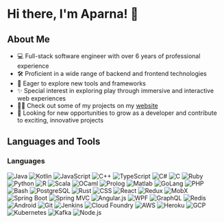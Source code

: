 # Hi there, I'm Aparna! 👋

## About Me

- 💻 Full-stack software engineer with over 6 years of professional experience
- 🛠 Proficient in a wide range of backend and frontend technologies
- 🌟 Eager to explore new tools and frameworks
- ✨ Special interest in exploring play through immersive and interactive web experiences
- 👩‍💻 Check out some of my projects on my [website](https://cranberrymuffin.github.io/)
- 🚀 Looking for new opportunities to grow as a developer and contribute to exciting, innovative projects

## Languages and Tools

### Languages
![Java](https://img.shields.io/badge/-Java-007396?style=flat-square&logo=java&logoColor=white)
![Kotlin](https://img.shields.io/badge/-Kotlin-0095D5?style=flat-square&logo=kotlin&logoColor=white)
![JavaScript](https://img.shields.io/badge/-JavaScript-F7DF1E?style=flat-square&logo=javascript&logoColor=black)
![C++](https://img.shields.io/badge/-C++-00599C?style=flat-square&logo=c%2B%2B&logoColor=white)
![TypeScript](https://img.shields.io/badge/-TypeScript-007ACC?style=flat-square&logo=typescript&logoColor=white)
![C#](https://img.shields.io/badge/-C%23-239120?style=flat-square&logo=c-sharp&logoColor=white)
![C](https://img.shields.io/badge/-C-A8B9CC?style=flat-square&logo=c&logoColor=black)
![Ruby](https://img.shields.io/badge/-Ruby-CC342D?style=flat-square&logo=ruby&logoColor=white)
![Python](https://img.shields.io/badge/-Python-3776AB?style=flat-square&logo=python&logoColor=white)
![R](https://img.shields.io/badge/-R-276DC3?style=flat-square&logo=r&logoColor=white)
![Scala](https://img.shields.io/badge/-Scala-DC322F?style=flat-square&logo=scala&logoColor=white)
![OCaml](https://img.shields.io/badge/-OCaml-EC6813?style=flat-square&logo=ocaml&logoColor=white)
![Prolog](https://img.shields.io/badge/-Prolog-000000?style=flat-square&logo=prolog&logoColor=white)
![Matlab](https://img.shields.io/badge/-Matlab-0076A8?style=flat-square&logo=mathworks&logoColor=white)
![GoLang](https://img.shields.io/badge/-GoLang-00ADD8?style=flat-square&logo=go&logoColor=white)
![PHP](https://img.shields.io/badge/-PHP-777BB4?style=flat-square&logo=php&logoColor=white)
![Bash](https://img.shields.io/badge/-Bash-4EAA25?style=flat-square&logo=gnu-bash&logoColor=white)
![PostgreSQL](https://img.shields.io/badge/-PostgreSQL-336791?style=flat-square&logo=postgresql&logoColor=white)
![Rust](https://img.shields.io/badge/-Rust-000000?style=flat-square&logo=rust&logoColor=white)
![CSS](https://img.shields.io/badge/-CSS-1572B6?style=flat-square&logo=css3&logoColor=white)
![React](https://img.shields.io/badge/-React-61DAFB?style=flat-square&logo=react&logoColor=black)
![Redux](https://img.shields.io/badge/-Redux-764ABC?style=flat-square&logo=redux&logoColor=white)
![MobX](https://img.shields.io/badge/-MobX-FF9955?style=flat-square&logo=mobx&logoColor=white)
![Spring Boot](https://img.shields.io/badge/-Spring%20Boot-6DB33F?style=flat-square&logo=spring-boot&logoColor=white)
![Spring MVC](https://img.shields.io/badge/-Spring%20MVC-6DB33F?style=flat-square&logo=spring&logoColor=white)
![Angular.js](https://img.shields.io/badge/-Angular.js-E23237?style=flat-square&logo=angularjs&logoColor=white)
![WPF](https://img.shields.io/badge/-WPF-512BD4?style=flat-square&logo=wpf&logoColor=white)
![GraphQL](https://img.shields.io/badge/-GraphQL-E10098?style=flat-square&logo=graphql&logoColor=white)
![Redis](https://img.shields.io/badge/-Redis-DC382D?style=flat-square&logo=redis&logoColor=white)
![Android](https://img.shields.io/badge/-Android-3DDC84?style=flat-square&logo=android&logoColor=white)
![Git](https://img.shields.io/badge/-Git-F05032?style=flat-square&logo=git&logoColor=white)
![Jenkins](https://img.shields.io/badge/-Jenkins-D24939?style=flat-square&logo=jenkins&logoColor=white)
![Cloud Foundry](https://img.shields.io/badge/-Cloud%20Foundry-1566A6?style=flat-square&logo=cloudfoundry&logoColor=white)
![AWS](https://img.shields.io/badge/-AWS-232F3E?style=flat-square&logo=amazon-aws&logoColor=white)
![Heroku](https://img.shields.io/badge/-Heroku-430098?style=flat-square&logo=heroku&logoColor=white)
![GCP](https://img.shields.io/badge/-GCP-4285F4?style=flat-square&logo=google-cloud&logoColor=white)
![Kubernetes](https://img.shields.io/badge/-Kubernetes-326CE5?style=flat-square&logo=kubernetes&logoColor=white)
![Kafka](https://img.shields.io/badge/-Kafka-231F20?style=flat-square&logo=apache-kafka&logoColor=white)
![Node.js](https://img.shields.io/badge/-Node.js-339933?style=flat-square&logo=node.js&logoColor=white)
